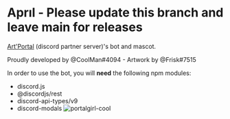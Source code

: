 # Aprıl - Please update this branch and leave main for releases
[Art'Portal](https://discord.gg/graphisme) (discord partner server)'s bot and mascot.

Proudly developed by @CoolMan#4094 - Artwork by @Frisk#7515

In order to use the bot, you will **need** the following npm modules:
  - discord.js
  - @discordjs/rest
  - discord-api-types/v9
  - discord-modals
![portalgirl-cool](https://user-images.githubusercontent.com/65647523/167270738-0371e27d-d071-44b7-8560-9e94b45d22a2.png)
